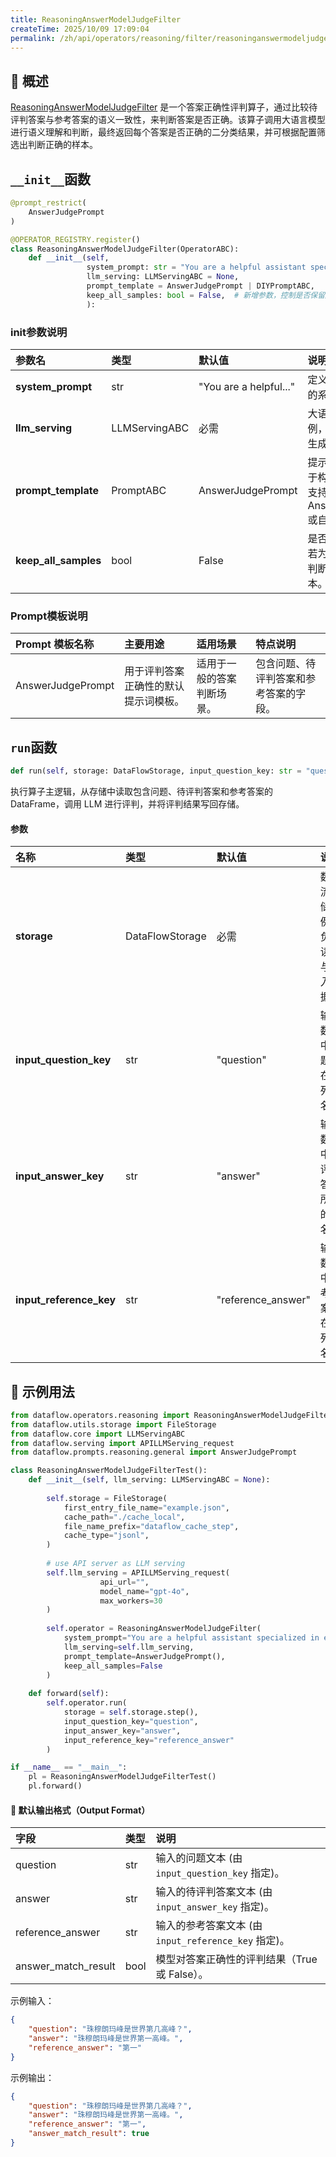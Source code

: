 ```yaml
---
title: ReasoningAnswerModelJudgeFilter
createTime: 2025/10/09 17:09:04
permalink: /zh/api/operators/reasoning/filter/reasoninganswermodeljudgefilter/
---
```


## 📘 概述

[ReasoningAnswerModelJudgeFilter](https://github.com/OpenDCAI/DataFlow/blob/main/dataflow/operators/reasoning/judge/reasoning_answer_model_judge_filter.py) 是一个答案正确性评判算子，通过比较待评判答案与参考答案的语义一致性，来判断答案是否正确。该算子调用大语言模型进行语义理解和判断，最终返回每个答案是否正确的二分类结果，并可根据配置筛选出判断正确的样本。

## `__init__`函数

```python
@prompt_restrict(
    AnswerJudgePrompt
)

@OPERATOR_REGISTRY.register()
class ReasoningAnswerModelJudgeFilter(OperatorABC):
    def __init__(self,
                 system_prompt: str = "You are a helpful assistant specialized in evaluating answer correctness.",
                 llm_serving: LLMServingABC = None,
                 prompt_template = AnswerJudgePrompt | DIYPromptABC,
                 keep_all_samples: bool = False,  # 新增参数，控制是否保留所有样本
                 ):
```

### init参数说明

| 参数名 | 类型 | 默认值 | 说明 |
| :--- | :--- | :--- | :--- |
| **system\_prompt** | str | "You are a helpful..." | 定义大语言模型行为的系统提示词。 |
| **llm\_serving** | LLMServingABC | 必需 | 大语言模型服务实例，用于执行推理与生成。 |
| **prompt\_template** | PromptABC | AnswerJudgePrompt | 提示词模板对象，用于构建评判提示词。支持AnswerJudgePrompt或自定义模板。 |
| **keep\_all\_samples** | bool | False | 是否保留所有样本。若为 `False`，则仅保留判断结果为正确的样本。 |

### Prompt模板说明

| Prompt 模板名称 | 主要用途 | 适用场景 | 特点说明 |
| :--- | :--- | :--- | :--- |
|AnswerJudgePrompt | 用于评判答案正确性的默认提示词模板。 | 适用于一般的答案判断场景。 | 包含问题、待评判答案和参考答案的字段。 |

## `run`函数

```python
def run(self, storage: DataFlowStorage, input_question_key: str = "question", input_answer_key: str = "answer", input_reference_key: str = "reference_answer")
```

执行算子主逻辑，从存储中读取包含问题、待评判答案和参考答案的 DataFrame，调用 LLM 进行评判，并将评判结果写回存储。

#### 参数

| 名称 | 类型 | 默认值 | 说明 |
| :--- | :--- | :--- | :--- |
| **storage** | DataFlowStorage | 必需 | 数据流存储实例，负责读取与写入数据。 |
| **input\_question\_key** | str | "question" | 输入数据中问题所在的列名。 |
| **input\_answer\_key** | str | "answer" | 输入数据中待评判答案所在的列名。 |
| **input\_reference\_key** | str | "reference\_answer" | 输入数据中参考答案所在的列名。 |

## 🧠 示例用法

```python
from dataflow.operators.reasoning import ReasoningAnswerModelJudgeFilter
from dataflow.utils.storage import FileStorage
from dataflow.core import LLMServingABC
from dataflow.serving import APILLMServing_request
from dataflow.prompts.reasoning.general import AnswerJudgePrompt

class ReasoningAnswerModelJudgeFilterTest():
    def __init__(self, llm_serving: LLMServingABC = None):
        
        self.storage = FileStorage(
            first_entry_file_name="example.json",
            cache_path="./cache_local",
            file_name_prefix="dataflow_cache_step",
            cache_type="jsonl",
        )
        
        # use API server as LLM serving
        self.llm_serving = APILLMServing_request(
                    api_url="",
                    model_name="gpt-4o",
                    max_workers=30
        )
        
        self.operator = ReasoningAnswerModelJudgeFilter(
            system_prompt="You are a helpful assistant specialized in evaluating answer correctness.",
            llm_serving=self.llm_serving,
            prompt_template=AnswerJudgePrompt(),
            keep_all_samples=False
        )   
        
    def forward(self):
        self.operator.run(
            storage = self.storage.step(),
            input_question_key="question",
            input_answer_key="answer",
            input_reference_key="reference_answer"  
        )

if __name__ == "__main__":
    pl = ReasoningAnswerModelJudgeFilterTest()
    pl.forward()
```

#### 🧾 默认输出格式（Output Format）

| 字段 | 类型 | 说明 |
| :--- | :--- | :--- |
| question | str | 输入的问题文本 (由 `input_question_key` 指定)。 |
| answer | str | 输入的待评判答案文本 (由 `input_answer_key` 指定)。 |
| reference\_answer | str | 输入的参考答案文本 (由 `input_reference_key` 指定)。 |
| answer\_match\_result | bool | 模型对答案正确性的评判结果（True 或 False）。 |

示例输入：

```json
{
    "question": "珠穆朗玛峰是世界第几高峰？",
    "answer": "珠穆朗玛峰是世界第一高峰。",
    "reference_answer": "第一"
}
```

示例输出：

```json
{
    "question": "珠穆朗玛峰是世界第几高峰？",
    "answer": "珠穆朗玛峰是世界第一高峰。",
    "reference_answer": "第一",
    "answer_match_result": true
}
```

